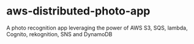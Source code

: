 # aws-distributed-photo-app
A photo recognition app leveraging the power of AWS S3, SQS, lambda, Cognito, rekognition, SNS and DynamoDB


